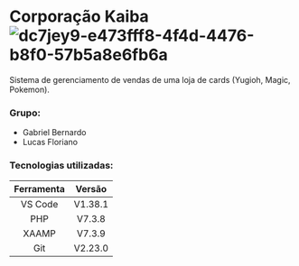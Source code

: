 # Corporação Kaiba ![dc7jey9-e473fff8-4f4d-4476-b8f0-57b5a8e6fb6a](https://user-images.githubusercontent.com/35871639/66340707-26c03e80-e91c-11e9-8289-c884c755a095.png)

Sistema de gerenciamento de vendas de uma loja de cards (Yugioh, Magic, Pokemon).

<h3>Grupo:</h3>

- Gabriel Bernardo
- Lucas Floriano

<h3> Tecnologias utilizadas: </h3>

Ferramenta | Versão
:-------: | :------:
VS Code   | V1.38.1
PHP       | V7.3.8
XAAMP    | V7.3.9
Git      |V2.23.0

